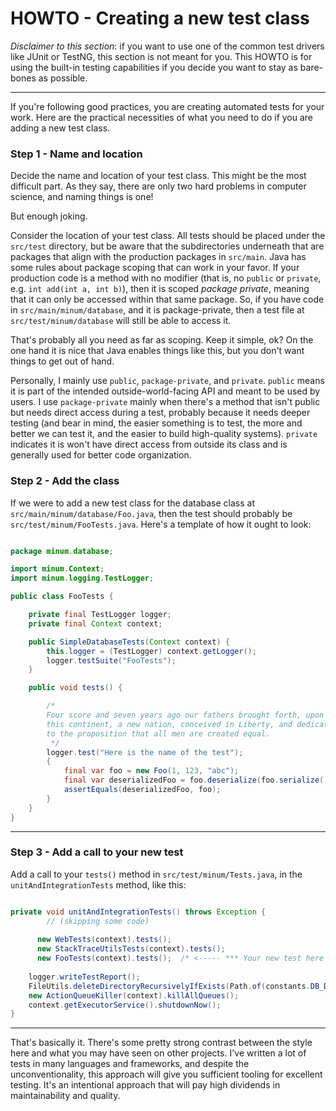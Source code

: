 HOWTO - Creating a new test class
=================================

_Disclaimer to this section_: if you want to use one of the common test drivers like JUnit
or TestNG, this section is not meant for you. This HOWTO is for using the built-in testing 
capabilities if you decide you want to stay as bare-bones as possible.

---

If you're following good practices, you are creating automated tests for your
work.  Here are the practical necessities of what you need
to do if you are adding a new test class.

### Step 1 - Name and location

Decide the name and location of your test class.  This might be the most difficult part. As
they say, there are only two hard problems in computer science, and naming things is one!

But enough joking.

Consider the location of your test class.  All tests should
be placed under the `src/test` directory, but be aware that the subdirectories underneath
that are packages that align with the production packages in `src/main`. Java has some rules
about package scoping that can work in your favor.  If your production code is a method
with no modifier (that is, no `public` or `private`, e.g. `int add(int a, int b)`), then it
is scoped _package private_, meaning that it can only be accessed within that same package.
So, if you have code in `src/main/minum/database`, and it is package-private, then a test
file at `src/test/minum/database` will still be able to access it. 

That's probably all you need as far as scoping.  Keep it simple, ok? On the one hand it
is nice that Java enables things like this, but you don't want things to get out of hand.

Personally, I mainly use `public`, `package-private`, and `private`.  `public` means it is part 
of the intended outside-world-facing API and meant to be used by users.  I use 
`package-private` mainly when there's a method that isn't public but needs direct 
access during a test, probably because it needs deeper testing (and bear in mind, the
easier something is to test, the more and better we can test it, and the easier to
build high-quality systems).  `private` indicates it is won't have direct access
from outside its class and is generally used for better code organization.

### Step 2 - Add the class

If we were to add a new test class for the database class at `src/main/minum/database/Foo.java`, then
the test should probably be `src/test/minum/FooTests.java`.  Here's a template of how it
ought to look:

```java

package minum.database;

import minum.Context;
import minum.logging.TestLogger;

public class FooTests {

    private final TestLogger logger;
    private final Context context;

    public SimpleDatabaseTests(Context context) {
        this.logger = (TestLogger) context.getLogger();
        logger.testSuite("FooTests");
    }

    public void tests() {

        /*
        Four score and seven years ago our fathers brought forth, upon 
        this continent, a new nation, conceived in Liberty, and dedicated 
        to the proposition that all men are created equal.
         */
        logger.test("Here is the name of the test");
        {
            final var foo = new Foo(1, 123, "abc");
            final var deserializedFoo = foo.deserialize(foo.serialize());
            assertEquals(deserializedFoo, foo);
        }
    }
}

```

---

### Step 3 - Add a call to your new test

Add a call to your `tests()` method in `src/test/minum/Tests.java`, in the `unitAndIntegrationTests` method, like this:

```java

private void unitAndIntegrationTests() throws Exception {
        // (skipping some code)
    
      new WebTests(context).tests();
      new StackTraceUtilsTests(context).tests();
      new FooTests(context).tests();  /* <----- *** Your new test here  *** */
    
    logger.writeTestReport();
    FileUtils.deleteDirectoryRecursivelyIfExists(Path.of(constants.DB_DIRECTORY), logger);
    new ActionQueueKiller(context).killAllQueues();
    context.getExecutorService().shutdownNow();
}

```

---

That's basically it.  There's some pretty strong contrast between the style here and
what you may have seen on other projects. I've written a lot of tests in many 
languages and frameworks, and despite the unconventionality, this approach will
give you sufficient tooling for excellent testing. It's an intentional approach that
will pay high dividends in maintainability and quality.